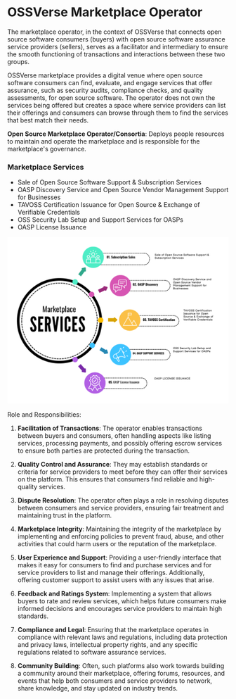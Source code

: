 # OSSVerse Marketplace Operator

The marketplace operator, in the context of OSSVerse that connects open source software consumers (buyers) with open source software assurance service providers (sellers), serves as a facilitator and intermediary to ensure the smooth functioning of transactions and interactions between these two groups. 

OSSVerse marketplace provides a digital venue where open source software consumers can find, evaluate, and engage services that offer assurance, such as security audits, compliance checks, and quality assessments, for open source software. The operator does not own the services being offered but creates a space where service providers can list their offerings and consumers can browse through them to find the services that best match their needs.

**Open Source Marketplace Operator/Consortia**: Deploys people resources to maintain and operate the marketplace and is responsible for the marketplace's governance.

### Marketplace Services
- Sale of Open Source Software Support & Subscription Services
- OASP Discovery Service and Open Source Vendor Management Support for Businesses
- TAVOSS Certification Issuance for Open Source & Exchange of Verifiable Credentials
- OSS Security Lab Setup and Support Services for OASPs
- OASP License Issuance

![Marketplace Services](https://raw.githubusercontent.com/OSSVerse/OSSVerse/main/docs/assets/images/diagrams/MarketplaceServices.png)

Role and Responsibilities:

1. **Facilitation of Transactions**: The operator enables transactions between buyers and consumers, often handling aspects like listing services, processing payments, and possibly offering escrow services to ensure both parties are protected during the transaction.

2. **Quality Control and Assurance**: They may establish standards or criteria for service providers to meet before they can offer their services on the platform. This ensures that consumers find reliable and high-quality services.

3. **Dispute Resolution**: The operator often plays a role in resolving disputes between consumers and service providers, ensuring fair treatment and maintaining trust in the platform.

3. **Marketplace Integrity**: Maintaining the integrity of the marketplace by implementing and enforcing policies to prevent fraud, abuse, and other activities that could harm users or the reputation of the marketplace.

4. **User Experience and Support**: Providing a user-friendly interface that makes it easy for consumers to find and purchase services and for service providers to list and manage their offerings. Additionally, offering customer support to assist users with any issues that arise.

5. **Feedback and Ratings System**: Implementing a system that allows buyers to rate and review services, which helps future consumers make informed decisions and encourages service providers to maintain high standards.

6. **Compliance and Legal**: Ensuring that the marketplace operates in compliance with relevant laws and regulations, including data protection and privacy laws, intellectual property rights, and any specific regulations related to software assurance services.

7. **Community Building**: Often, such platforms also work towards building a community around their marketplace, offering forums, resources, and events that help both consumers and service providers to network, share knowledge, and stay updated on industry trends.



